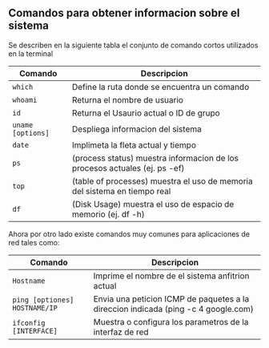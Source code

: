 ## Comandos para obtener informacion sobre el sistema

Se describen en la siguiente tabla el conjunto de comando cortos utilizados en la terminal

| Comando | Descripcion                            |
| ------- | ------------------------------------------------- |
| `which`     | Define la ruta donde se encuentra un comando    |
| `whoami`     |Returna el nombre de usuario               |
| `id`     | Returna el Usaurio actual o ID de grupo              |
| `uname [options]`    |Despliega informacion del sistema|
| `date`     | Implimeta la fleta actual y tiempo   |
| `ps `    |(process status) muestra informacion de los procesos actuales (ej. ps -ef)|
| `top`     |(table of processes) muestra el uso de memoria del sistema en tiempo real  |
| `df`    |(Disk Usage) muestra el uso de espacio de memorio (ej. df -h)|

Ahora por otro lado existe comandos muy comunes para aplicaciones de red tales como:

| Comando | Descripcion                            |
| ------- | ------------------------------------------------- |
| `Hostname`     | Imprime el nombre de el sistema anfitrion actual    |
| `ping [optiones] HOSTNAME/IP`     |    Envia una peticion ICMP de paquetes a la direccion indicada (ping -c 4 google.com)                |
| `ifconfig [INTERFACE]`     | Muestra o configura los parametros de la interfaz de red   |

